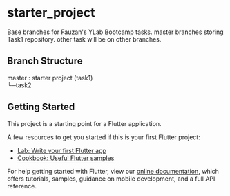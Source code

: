 # starter_project

Base branches for Fauzan's YLab Bootcamp tasks.
master branches storing Task1 repository.
other task will be on other branches.

## Branch Structure
master : starter project (task1)\
└─task2

## Getting Started

This project is a starting point for a Flutter application.

A few resources to get you started if this is your first Flutter project:

- [Lab: Write your first Flutter app](https://flutter.dev/docs/get-started/codelab)
- [Cookbook: Useful Flutter samples](https://flutter.dev/docs/cookbook)

For help getting started with Flutter, view our
[online documentation](https://flutter.dev/docs), which offers tutorials,
samples, guidance on mobile development, and a full API reference.
